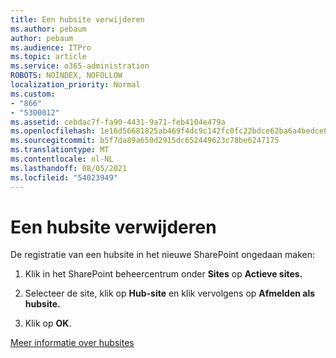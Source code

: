 ```yaml
---
title: Een hubsite verwijderen
ms.author: pebaum
author: pebaum
ms.audience: ITPro
ms.topic: article
ms.service: o365-administration
ROBOTS: NOINDEX, NOFOLLOW
localization_priority: Normal
ms.custom:
- "866"
- "5300012"
ms.assetid: cebdac7f-fa90-4431-9a71-feb4104e479a
ms.openlocfilehash: 1e16d56681825ab469f4dc9c142fc0fc22bdce62ba6a4bedce0ad8f488acf71f
ms.sourcegitcommit: b5f7da89a650d2915dc652449623c78be6247175
ms.translationtype: MT
ms.contentlocale: nl-NL
ms.lasthandoff: 08/05/2021
ms.locfileid: "54023949"
---
```

# <a name="remove-a-hub-site"></a>Een hubsite verwijderen

De registratie van een hubsite in het nieuwe SharePoint ongedaan maken:
  
1. Klik in het SharePoint beheercentrum onder **Sites** op **Actieve sites.**

2. Selecteer de site, klik op **Hub-site** en klik vervolgens op **Afmelden als hubsite.**

3. Klik op **OK**.

[Meer informatie over hubsites](https://support.office.com/article/what-is-a-sharepoint-hub-site-fe26ae84-14b7-45b6-a6d1-948b3966427f)
  